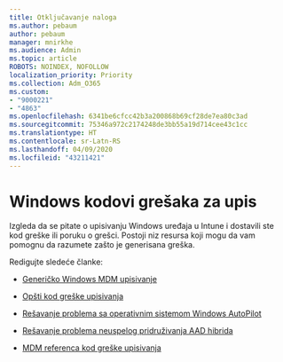 ```yaml
---
title: Otključavanje naloga
ms.author: pebaum
author: pebaum
manager: mnirkhe
ms.audience: Admin
ms.topic: article
ROBOTS: NOINDEX, NOFOLLOW
localization_priority: Priority
ms.collection: Adm_O365
ms.custom:
- "9000221"
- "4863"
ms.openlocfilehash: 6341be6cfcc42b3a200868b69cf28de7ea80c3ad
ms.sourcegitcommit: 75346a972c2174248de3bb55a19d714cee43c1cc
ms.translationtype: HT
ms.contentlocale: sr-Latn-RS
ms.lasthandoff: 04/09/2020
ms.locfileid: "43211421"
---
```

# <a name="windows-enrolment-error-codes"></a>Windows kodovi grešaka za upis

Izgleda da se pitate o upisivanju Windows uređaja u Intune i dostavili ste kod greške ili poruku o grešci. Postoji niz resursa koji mogu da vam pomognu da razumete zašto je generisana greška.
 
Redigujte sledeće članke:

- [Generičko Windows MDM upisivanje](https://docs.microsoft.com/mem/intune/enrollment/troubleshoot-windows-enrollment-errors)

- [Opšti kod greške upisivanja](https://docs.microsoft.com/mem/intune/enrollment/troubleshoot-device-enrollment-in-intune#general-enrollment-error-codes)

- [Rešavanje problema sa operativnim sistemom Windows AutoPilot](https://docs.microsoft.com/windows/deployment/windows-autopilot/troubleshooting)

- [Rešavanje problema neuspelog pridruživanja AAD hibrida](https://docs.microsoft.com/azure/active-directory/devices/troubleshoot-hybrid-join-windows-current)

- [MDM referenca kod greške upisivanja](https://docs.microsoft.com/windows/win32/mdmreg/mdm-registration-constants)

